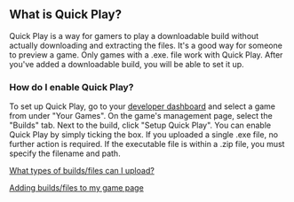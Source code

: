 ## What is Quick Play?

Quick Play is a way for gamers to play a downloadable build without actually downloading and extracting the files. It's a good way for someone to preview a game. Only games with a .exe. file work with Quick Play. After you've added a downloadable build, you will be able to set it up.

### How do I enable Quick Play?

To set up Quick Play, go to your [developer dashboard](http://gamejolt.com/dashboard/) and select a game from under "Your Games". On the game's management page, select the "Builds" tab. Next to the build, click "Setup Quick Play". You can enable Quick Play by simply ticking the box. If you uploaded a single .exe file, no further action is required. If the executable file is within a .zip file, you must specify the filename and path.

[What types of builds/files can I upload?](Link)

[Adding builds/files to my game page](Link)
